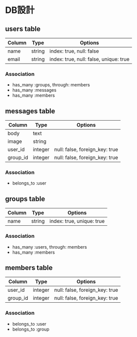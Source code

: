 # DB設計

## users table

|Column|Type|Options|
|------|----|-------|
|name|string|index: true, null: false|
|email|string|index: true, null: false, unique: true|

### Association

- has_many :groups, through: members
- has_many :messages
- has_many :members


## messages table

|Column|Type|Options|
|------|----|-------|
|body|text|
|image|string|
|user_id|integer|null: false, foreign_key: true|
|group_id|integer|null: false, foreign_key: true|

### Association

- belongs_to :user


## groups table

|Column|Type|Options|
|------|----|-------|
|name|string|index: true, unique: true|

### Association

- has_many :users, through: members
- has_many :members


## members table

|Column|Type|Options|
|------|----|-------|
|user_id|integer|null: false, foreign_key: true|
|group_id|integer|null: false, foreign_key: true|

### Association

- belongs_to :user
- belongs_to :group

